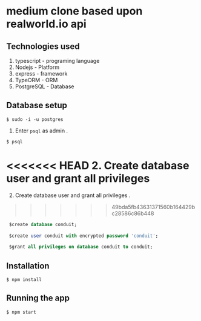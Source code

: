 # medium clone based upon realworld.io api

## Technologies used 

1. typescript - programing language
2. Nodejs - Platform 
3. express - framework
4. TypeORM - ORM
5. PostgreSQL - Database 

## Database setup

```$ sudo -i -u postgres```

1. Enter `psql` as admin .

```$ psql```

<<<<<<< HEAD
2. Create database user and grant all privileges 
=======
2. Create database user and grant all privileges .
>>>>>>> 49bda5fb43631371560b164429bc28586c86b448

```SQL
 $create database conduit;
 
 $create user conduit with encrypted password 'conduit';
 
 $grant all privileges on database conduit to conduit;

```

## Installation
```$ npm install```

## Running the app
```$ npm start```
